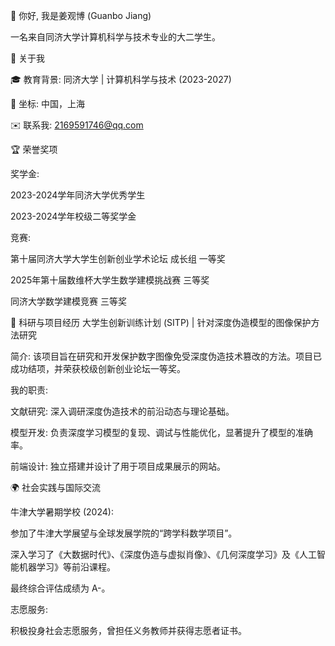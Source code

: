 👋 你好, 我是姜观博 (Guanbo Jiang)

一名来自同济大学计算机科学与技术专业的大二学生。

🚀 关于我

🎓 教育背景: 同济大学 | 计算机科学与技术 (2023-2027) 

📍 坐标: 中国，上海

✉️ 联系我: 2169591746@qq.com 

🏆 荣誉奖项

奖学金:

2023-2024学年同济大学优秀学生 

2023-2024学年校级二等奖学金 

竞赛:

第十届同济大学大学生创新创业学术论坛 成长组 一等奖 

2025年第十届数维杯大学生数学建模挑战赛 三等奖 

同济大学数学建模竞赛 三等奖 

🔬 科研与项目经历
大学生创新训练计划 (SITP) | 针对深度伪造模型的图像保护方法研究

简介: 该项目旨在研究和开发保护数字图像免受深度伪造技术篡改的方法。项目已成功结项，并荣获校级创新创业论坛一等奖。 

我的职责:

文献研究: 深入调研深度伪造技术的前沿动态与理论基础。 

模型开发: 负责深度学习模型的复现、调试与性能优化，显著提升了模型的准确率。 

前端设计: 独立搭建并设计了用于项目成果展示的网站。 

🌍 社会实践与国际交流

牛津大学暑期学校 (2024):

参加了牛津大学展望与全球发展学院的“跨学科数学项目”。 

深入学习了《大数据时代》、《深度伪造与虚拟肖像》、《几何深度学习》及《人工智能机器学习》等前沿课程。 

最终综合评估成绩为 A-。 

志愿服务:

积极投身社会志愿服务，曾担任义务教师并获得志愿者证书。 
